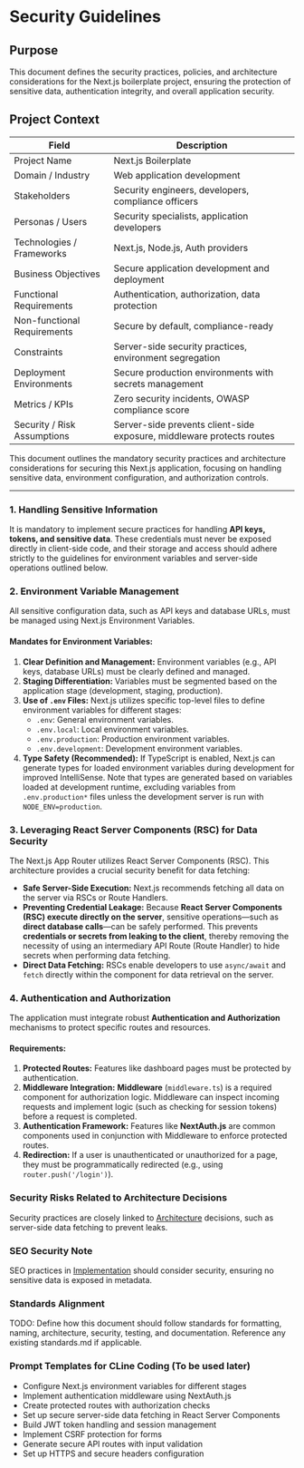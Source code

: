# Security Guidelines

## Purpose

This document defines the security practices, policies, and architecture considerations for the Next.js boilerplate project, ensuring the protection of sensitive data, authentication integrity, and overall application security.

## Project Context

| Field | Description |
|-------|-------------|
| Project Name | Next.js Boilerplate |
| Domain / Industry | Web application development |
| Stakeholders | Security engineers, developers, compliance officers |
| Personas / Users | Security specialists, application developers |
| Technologies / Frameworks | Next.js, Node.js, Auth providers |
| Business Objectives | Secure application development and deployment |
| Functional Requirements | Authentication, authorization, data protection |
| Non-functional Requirements | Secure by default, compliance-ready |
| Constraints | Server-side security practices, environment segregation |
| Deployment Environments | Secure production environments with secrets management |
| Metrics / KPIs | Zero security incidents, OWASP compliance score |
| Security / Risk Assumptions | Server-side prevents client-side exposure, middleware protects routes |

This document outlines the mandatory security practices and architecture considerations for securing this Next.js application, focusing on handling sensitive data, environment configuration, and authorization controls.

---

### 1. Handling Sensitive Information

It is mandatory to implement secure practices for handling **API keys, tokens, and sensitive data**. These credentials must never be exposed directly in client-side code, and their storage and access should adhere strictly to the guidelines for environment variables and server-side operations outlined below.

### 2. Environment Variable Management

All sensitive configuration data, such as API keys and database URLs, must be managed using Next.js Environment Variables.

#### Mandates for Environment Variables:

1.  **Clear Definition and Management:** Environment variables (e.g., API keys, database URLs) must be clearly defined and managed.
2.  **Staging Differentiation:** Variables must be segmented based on the application stage (development, staging, production).
3.  **Use of `.env` Files:** Next.js utilizes specific top-level files to define environment variables for different stages:
    *   `.env`: General environment variables.
    *   `.env.local`: Local environment variables.
    *   `.env.production`: Production environment variables.
    *   `.env.development`: Development environment variables.
4.  **Type Safety (Recommended):** If TypeScript is enabled, Next.js can generate types for loaded environment variables during development for improved IntelliSense. Note that types are generated based on variables loaded at development runtime, excluding variables from `.env.production*` files unless the development server is run with `NODE_ENV=production`.

### 3. Leveraging React Server Components (RSC) for Data Security

The Next.js App Router utilizes React Server Components (RSC). This architecture provides a crucial security benefit for data fetching:

*   **Safe Server-Side Execution:** Next.js recommends fetching all data on the server via RSCs or Route Handlers.
*   **Preventing Credential Leakage:** Because **React Server Components (RSC) execute directly on the server**, sensitive operations—such as **direct database calls**—can be safely performed. This prevents **credentials or secrets from leaking to the client**, thereby removing the necessity of using an intermediary API Route (Route Handler) to hide secrets when performing data fetching.
*   **Direct Data Fetching:** RSCs enable developers to use `async/await` and `fetch` directly within the component for data retrieval on the server.

### 4. Authentication and Authorization

The application must integrate robust **Authentication and Authorization** mechanisms to protect specific routes and resources.

#### Requirements:

1.  **Protected Routes:** Features like dashboard pages must be protected by authentication.
2.  **Middleware Integration:** **Middleware** (`middleware.ts`) is a required component for authorization logic. Middleware can inspect incoming requests and implement logic (such as checking for session tokens) before a request is completed.
3.  **Authentication Framework:** Features like **NextAuth.js** are common components used in conjunction with Middleware to enforce protected routes.
4.  **Redirection:** If a user is unauthenticated or unauthorized for a page, they must be programmatically redirected (e.g., using `router.push('/login')`).

### Security Risks Related to Architecture Decisions

Security practices are closely linked to [Architecture](architecture.md#security-considerations) decisions, such as server-side data fetching to prevent leaks.

### SEO Security Note

SEO practices in [Implementation](implementation.md#seo-metadata) should consider security, ensuring no sensitive data is exposed in metadata.

### Standards Alignment

TODO: Define how this document should follow standards for formatting, naming, architecture, security, testing, and documentation. Reference any existing standards.md if applicable.

### Prompt Templates for CLine Coding (To be used later)
- Configure Next.js environment variables for different stages
- Implement authentication middleware using NextAuth.js
- Create protected routes with authorization checks
- Set up secure server-side data fetching in React Server Components
- Build JWT token handling and session management
- Implement CSRF protection for forms
- Generate secure API routes with input validation
- Set up HTTPS and secure headers configuration
